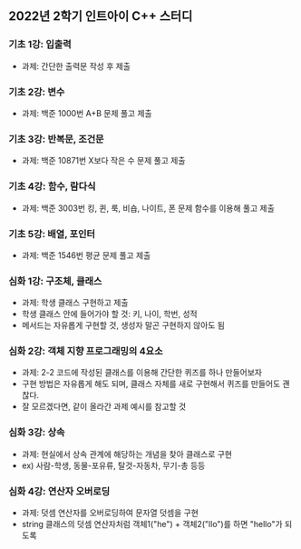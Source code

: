 ## 2022년 2학기 인트아이 C++ 스터디

### 기초 1강: 입출력
- 과제: 간단한 출력문 작성 후 제출

### 기초 2강: 변수
- 과제: 백준 1000번 A+B 문제 풀고 제출

### 기초 3강: 반복문, 조건문
- 과제: 백준 10871번 X보다 작은 수 문제 풀고 제출

### 기초 4강: 함수, 람다식
- 과제: 백준 3003번 킹, 퀸, 룩, 비숍, 나이트, 폰 문제 함수를 이용해 풀고 제출

### 기초 5강: 배열, 포인터
- 과제: 백준 1546번 평균 문제 풀고 제출

### 심화 1강: 구조체, 클래스
- 과제: 학생 클래스 구현하고 제출
- 학생 클래스 안에 들어가야 할 것: 키, 나이, 학번, 성적
- 메서드는 자유롭게 구현할 것, 생성자 말곤 구현하지 않아도 됨

### 심화 2강: 객체 지향 프로그래밍의 4요소
- 과제: 2-2 코드에 작성된 클래스를 이용해 간단한 퀴즈를 하나 만들어보자
- 구현 방법은 자유롭게 해도 되며, 클래스 자체를 새로 구현해서 퀴즈를 만들어도 괜찮다.
- 잘 모르겠다면, 같이 올라간 과제 예시를 참고할 것

### 심화 3강: 상속
- 과제: 현실에서 상속 관계에 해당하는 개념을 찾아 클래스로 구현
- ex) 사람-학생, 동물-포유류, 탈것-자동차, 무기-총 등등

### 심화 4강: 연산자 오버로딩
- 과제: 덧셈 연산자를 오버로딩하여 문자열 덧셈을 구현
- string 클래스의 덧셈 연산자처럼 객체1("he") + 객체2("llo")를 하면 "hello"가 되도록